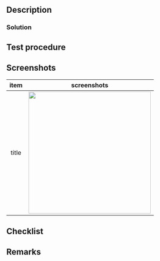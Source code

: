 ## Description

### Solution

## Test procedure

## Screenshots

| item | screenshots |
|:--:|:--:|
| title |<img src="" width="320px">|

## Checklist

## Remarks